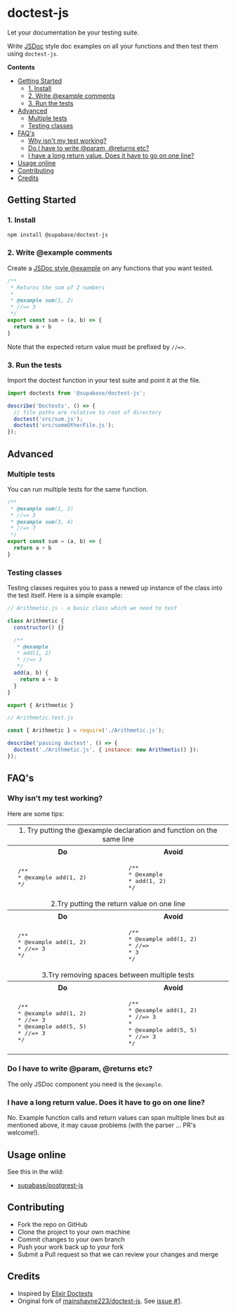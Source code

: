 # doctest-js

Let your documentation be your testing suite. 

Write [JSDoc](http://usejsdoc.org/about-getting-started.html) style doc examples on all your functions and then test them using `doctest-js`.

**Contents**

- [Getting Started](#getting-started)
  - [1. Install](#1-install)
  - [2. Write @example comments](#2-write-example-comments)
  - [3. Run the tests](#3-run-the-tests)
- [Advanced](#advanced)
  - [Multiple tests](#multiple-tests)
  - [Testing classes](#testing-classes)
- [FAQ's](#faqs)
  - [Why isn't my test working?](#why-isnt-my-test-working)
  - [Do I have to write @param, @returns etc?](#do-i-have-to-write-param-returns-etc)
  - [I have a long return value. Does it have to go on one line?](#i-have-a-long-return-value-does-it-have-to-go-on-one-line)
- [Usage online](#usage-online)
- [Contributing](#contributing)
- [Credits](#credits)

## Getting Started

### 1. Install

```sh
npm install @supabase/doctest-js
```

### 2. Write @example comments

Create a [JSDoc style @example](https://jsdoc.app/tags-example.html) on any functions that you want tested. 

```javascript
/**
 * Returns the sum of 2 numbers
 *
 * @example sum(1, 2)
 * //=> 3
 */
export const sum = (a, b) => {
  return a + b
}
```

Note that the expected return value must be prefixed by `//=>`.

### 3. Run the tests

Import the doctest function in your test suite and point it at the file.

```javascript
import doctests from '@supabase/doctest-js';

describe('Doctests', () => {
  // file paths are relative to root of directory
  doctest('src/sum.js');
  doctest('src/someOtherFile.js');
});
```

## Advanced

### Multiple tests

You can run multiple tests for the same function.

```javascript
/**
 * @example sum(1, 2)
 * //=> 3
 * @example sum(3, 4)
 * //=> 7
 */
export const sum = (a, b) => {
  return a + b
}
```

### Testing classes

Testing classes requires you to pass a newed up instance of the class into the test itself. Here is a simple example:

```js
// Arithmetic.js - a basic class which we need to test

class Arithmetic {
  constructor() {}

  /**
   * @example
   * add(1, 2)
   * //=> 3
   */
  add(a, b) {
    return a + b
  }
}

export { Arithmetic }
```

```js
// Arithmetic.test.js

const { Arithmetic } = require('./Arithmetic.js');

describe('passing doctest', () => {
  doctest('./Arithmetic.js', { instance: new Arithmetic() });
});
```


## FAQ's

### Why isn't my test working?

Here are some tips:

<table style="width: 100%;">
<tr>
  <td colspan="2" style="text-align: center;">
  1. Try putting the @example declaration and function on the same line
  </td>
</tr>
<tr>
  <th style="width: 50%;">Do</th>
  <th style="width: 50%;">Avoid</th>
</th>
</tr>
<tr>
  <td>
  <pre>
  /**
  * @example add(1, 2)
  */</pre>
  </td>
  <td>
  <pre>
  /**
  * @example
  * add(1, 2)
  */</pre>
  </td>
</tr>
<tr>
  <td colspan="2" style="text-align: center;">
  2.Try putting the return value on one line
  </td>
</tr>
<tr>
  <th style="width: 50%;">Do</th>
  <th style="width: 50%;">Avoid</th>
</th>
</tr>
<tr>
  <td>
  <pre>
  /**
  * @example add(1, 2)
  * //=> 3 
  */</pre>
  </td>
  <td>
  <pre>
  /**
  * @example add(1, 2)
  * //=> 
  * 3 
  */</pre>
  </td>
</tr>
<tr>
  <td colspan="2" style="text-align: center;">
  3.Try removing spaces between multiple tests
  </td>
</tr>
<tr>
  <th style="width: 50%;">Do</th>
  <th style="width: 50%;">Avoid</th>
</th>
</tr>
<tr>
  <td>
  <pre>
  /**
  * @example add(1, 2)
  * //=> 3 
  * @example add(5, 5)
  * //=> 3 
  */</pre>
  </td>
  <td>
  <pre>
  /**
  * @example add(1, 2)
  * //=> 3 
  * 
  * @example add(5, 5)
  * //=> 3 
  */</pre>
  </td>
</tr>
</table>


### Do I have to write @param, @returns etc?

The only JSDoc component you need is the `@example`.

### I have a long return value. Does it have to go on one line?

No. Example function calls and return values can span multiple lines but as mentioned above, it may cause problems (with the parser ... PR's welcome!).


## Usage online 

See this in the wild:

- [supabase/postgrest-js](https://github.com/supabase/postgrest-js/blob/master/test/unit/Doctests.test.js)

## Contributing

- Fork the repo on GitHub
- Clone the project to your own machine
- Commit changes to your own branch
- Push your work back up to your fork
- Submit a Pull request so that we can review your changes and merge

## Credits

* Inspired by [Elixir Doctests](https://elixir-lang.org/getting-started/mix-otp/docs-tests-and-with.html)
* Original fork of [mainshayne223/doctest-js](https://github.com/MainShayne233/js-doctest). See [issue #1](https://github.com/MainShayne233/js-doctest/issues/1).
